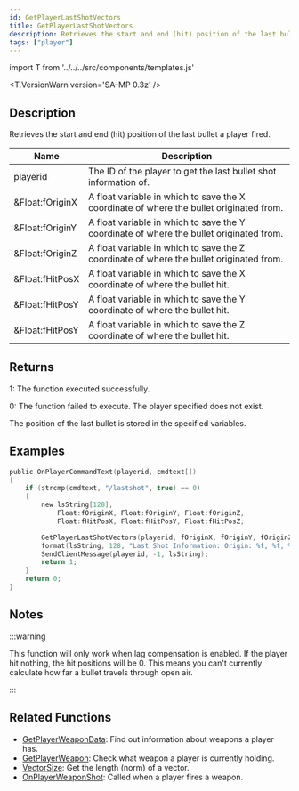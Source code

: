 ```yaml
---
id: GetPlayerLastShotVectors
title: GetPlayerLastShotVectors
description: Retrieves the start and end (hit) position of the last bullet a player fired.
tags: ["player"]
---
```


import T from '../../../src/components/templates.js'

<T.VersionWarn version='SA-MP 0.3z' />

## Description

Retrieves the start and end (hit) position of the last bullet a player fired.

| Name            | Description                                                                             |
| --------------- | --------------------------------------------------------------------------------------- |
| playerid        | The ID of the player to get the last bullet shot information of.                        |
| &Float:fOriginX | A float variable in which to save the X coordinate of where the bullet originated from. |
| &Float:fOriginY | A float variable in which to save the Y coordinate of where the bullet originated from. |
| &Float:fOriginZ | A float variable in which to save the Z coordinate of where the bullet originated from. |
| &Float:fHitPosX | A float variable in which to save the X coordinate of where the bullet hit.             |
| &Float:fHitPosY | A float variable in which to save the Y coordinate of where the bullet hit.             |
| &Float:fHitPosY | A float variable in which to save the Z coordinate of where the bullet hit.             |

## Returns

1: The function executed successfully.

0: The function failed to execute. The player specified does not exist.

The position of the last bullet is stored in the specified variables.

## Examples

```c
public OnPlayerCommandText(playerid, cmdtext[])
{
    if (strcmp(cmdtext, "/lastshot", true) == 0)
    {
        new lsString[128],
            Float:fOriginX, Float:fOriginY, Float:fOriginZ,
            Float:fHitPosX, Float:fHitPosY, Float:fHitPosZ;

        GetPlayerLastShotVectors(playerid, fOriginX, fOriginY, fOriginZ, fHitPosX, fHitPosY, fHitPosZ);
        format(lsString, 128, "Last Shot Information: Origin: %f, %f, %f. Hit position: %f, %f, %f", fOriginX, fOriginY, fOriginZ, fHitPosX, fHitPosY, fHitPosZ);
        SendClientMessage(playerid, -1, lsString);
        return 1;
    }
    return 0;
}
```

## Notes

:::warning

This function will only work when lag compensation is enabled. If the player hit nothing, the hit positions will be 0. This means you can't currently calculate how far a bullet travels through open air.

:::

## Related Functions

- [GetPlayerWeaponData](GetPlayerWeaponData.md): Find out information about weapons a player has.
- [GetPlayerWeapon](GetPlayerWeapon.md): Check what weapon a player is currently holding.
- [VectorSize](VectorSize.md): Get the length (norm) of a vector.
- [OnPlayerWeaponShot](../callbacks/OnPlayerWeaponShot.md): Called when a player fires a weapon.
